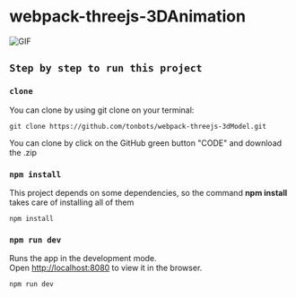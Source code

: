 # webpack-threejs-3DAnimation

![GIF](static/preview.gif)

## `Step by step to run this project`

### `clone`
You can clone by using git clone on your terminal:

    git clone https://github.com/tonbots/webpack-threejs-3dModel.git

You can clone by click on the GitHub green button "CODE" and download the .zip

### `npm install`
This project depends on some dependencies, so the command **npm install** takes care of installing all of them

    npm install


### `npm run dev`
Runs the app in the development mode.\
Open [http://localhost:8080](http://localhost:8080) to view it in the browser.

    npm run dev
